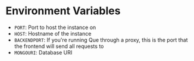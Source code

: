 Environment Variables
===

- `PORT`: Port to host the instance on
- `HOST`: Hostname of the instance
- `BACKENDPORT`: If you're running Que through a proxy, this is the port that
the frontend will send all requests to
- `MONGOURI`: Database URI
